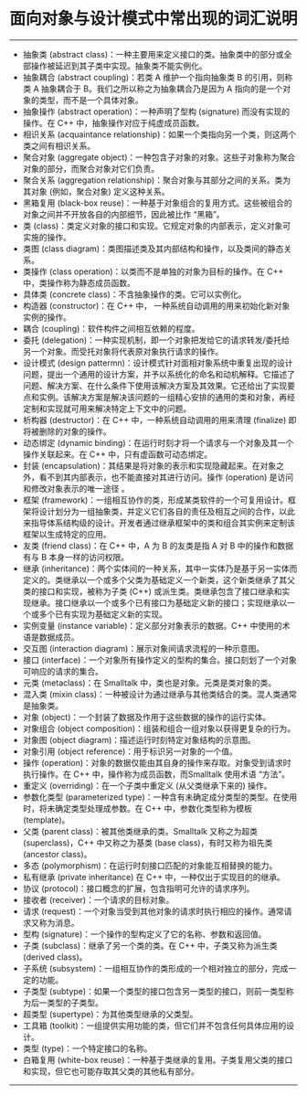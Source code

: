 # 面向对象与设计模式中常出现的词汇说明

---

- 抽象类 (abstract class)：一种主要用来定义接口的类。抽象类中的部分或全部操作被延迟到其子类中实现。抽象类不能实例化。
- 抽象耦合 (abstract coupling)：若类 A 维护一个指向抽象类 B 的引用，则称类 A 抽象耦合于 B。我们之所以称之为抽象耦合乃是因为 A 指向的是一个对象的类型，而不是一个具体对象。
- 抽象操作 (abstract operation)：一种声明了型构 (signature) 而没有实现的操作。在 C++ 中，抽象操作对应于纯虚成员函数。
- 相识关系 (acquaintance relationship)：如果一个类指向另一个类，则这两个类之间有相识关系。
- 聚合对象 (aggregate object)：一种包含子对象的对象。这些子对象称为聚合对象的部分，而聚合对象对它们负责。
- 聚合关系 (aggregation relationship)：聚合对象与其部分之间的关系。类为其对象 (例如，聚合对象) 定义这种关系。
- 黑箱复用 (black-box reuse)：一种基于对象组合的复用方式。这些被组合的对象之间并不开放各自的内部细节，因此被比作 “黑箱”。
- 类 (class)：类定义对象的接口和实现。它规定对象的内部表示，定义对象可实施的操作。
- 类图 (class diagram)：类图描述类及其内部结构和操作，以及类间的静态关系。
- 类操作 (class operation)：以类而不是单独的对象为目标的操作。在 C++ 中，类操作称为静态成员函数。
- 具体类 (concrete class)：不含抽象操作的类。它可以实例化。
- 构造器 (constructor)：在 C++ 中， 一种系统自动调用的用来初始化新对象实例的操作。
- 耦合 (coupling)：软件构件之间相互依赖的程度。
- 委托 (delegation)：一种实现机制，即一个对象把发给它的请求转发/委托给另一个对象。而受托对象将代表原对象执行请求的操作。
- 设计模式 (design pattermn)：设计模式针对面相对象系统中重复出现的设计问题，提出一个通用的设计方案，并予以系统化的命名和动机解释。它描述了问题、解决方案、在什么条件下使用该解决方案及其效果。它还给出了实现要点和实例。该解决方案是解决该问题的一组精心安排的通用的类和对象，再经定制和实现就可用来解决特定上下文中的问题。
- 析构器 (destructor)：在 C++ 中，一种系统自动调用的用来清理 (finalize) 即将被删除的对象的操作。
- 动态绑定 (dynamic binding)：在运行时刻才将一个请求与一个对象及其一个操作关联起来。在 C++ 中，只有虚函数可动态绑定。
- 封装 (encapsulation)：其结果是将对象的表示和实现隐藏起来。在对象之外，看不到其内部表示，也不能直接对其进行访问。操作 (operation) 是访问和修改对象表示的唯一途径 。
- 框架 (framework)：一组相互协作的类，形成某类软件的一个可复用设计。框架将设计划分为一组抽象类，并定义它们各自的责任及相互之间的合作，以此来指导体系结构级的设计。开发者通过继承框架中的类和组合其实例来定制该框架以生成特定的应用。
- 友类 (friend class)：在 C++ 中，A 为 B 的友类是指 A 对 B 中的操作和数据有与 B 本身一样的访问权限。
- 继承 (inheritance)：两个实体间的一种关系，其中一实体乃是基于另一实体而定义的。类继承以一个或多个父类为基础定义一个新类，这个新类继承了其父类的接口和实现，被称为子类 (C++) 或派生类。类继承包含了接口继承和实现继承。接口继承以一个或多个已有接口为基础定义新的接口；实现继承以一个或多个已有实现为基础定义新的实现。
- 实例变量 (instance variable)：定义部分对象表示的数据。C++ 中使用的术语是数据成员。
- 交互图 (interaction diagram)：展示对象间请求流程的一种示意图。
- 接口 (interface)：一个对象所有操作定义的型构的集合。接口刻划了一个对象可响应的请求的集合。
- 元类 (metaclass)：在 Smalltalk 中，类也是对象。元类是类对象的类。
- 混入类 (mixin class)：一种被设计为通过继承与其他类结合的类。混人类通常是抽象类。
- 对象 (object)：一个封装了数据及作用于这些数据的操作的运行实体。
- 对象组合 (object composition)：组装和组合一组对象以获得更复杂的行为。
- 对象图 (object diagram)：描述运行时刻特定对象结构的示意图。
- 对象引用 (object reference)：用于标识另一对象的一个值。
- 操作 (operation)：对象的数据仅能由其自身的操作来存取。对象受到请求时执行操作。在 C++ 中，操作称为成员函数，而Smalltalk 使用术语 “方法”。
- 重定义 (overriding)：在一个子类中重定义 (从父类继承下来的) 操作。
- 参数化类型 (parameterized type)：一种含有未确定成分类型的类型。在使用时，将未确定类型处理成参数。在 C++ 中，参数化类型称为模板 (template)。
- 父类 (parent class)：被其他类继承的类。Smalltalk 又称之为超类 (superclass)，C++ 中又称之为基类 (base class)，有时又称为祖先类 (ancestor class)。
- 多态 (polymorphism)：在运行时刻接口匹配的对象能互相替换的能力。
- 私有继承 (private inheritance) 在 C++ 中，一种仅出于实现目的的继承。
- 协议 (protocol)：接口概念的扩展，包含指明可允许的请求序列。
- 接收者 (receiver)：一个请求的目标对象。
- 请求 (request)：一个对象当受到其他对象的请求时执行相应的操作。通常请求又称为消息。
- 型构 (signature)：一个操作的型构定义了它的名称、参数和返回值。
- 子类 (subclass)：继承了另一个类的类。在 C++ 中，子类又称为派生类 (derived class)。
- 子系统 (subsystem)：一组相互协作的类形成的一个相对独立的部分，完成一定的功能。
- 子类型 (subtype)：如果一个类型的接口包含另一类型的接口，则前一类型称为后一类型的子类型。
- 超类型 (supertype)：为其他类型继承的父类型。
- 工具箱 (toolkit)：一组提供实用功能的类，但它们并不包含任何具体应用的设计。
- 类型 (type)：一个特定接口的名称。
- 白箱复用 (white-box reuse)：一种基于类继承的复用。子类复用父类的接口和实现，但它也可能存取其父类的其他私有部分。

---
